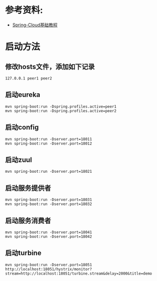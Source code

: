 
# 参考资料:
- [Spring-Cloud基础教程](http://blog.didispace.com/Spring-Cloud基础教程/)
# 启动方法
## 修改hosts文件，添加如下记录
``` console
127.0.0.1 peer1 peer2
```
## 启动eureka
``` console
mvn spring-boot:run -Dspring.profiles.active=peer1
mvn spring-boot:run -Dspring.profiles.active=peer2
```
## 启动config
``` console
mvn spring-boot:run -Dserver.port=18011
mvn spring-boot:run -Dserver.port=18012
```
## 启动zuul
``` console
mvn spring-boot:run -Dserver.port=18021
```
## 启动服务提供者
``` console
mvn spring-boot:run -Dserver.port=18031
mvn spring-boot:run -Dserver.port=18032
```
## 启动服务消费者
``` console
mvn spring-boot:run -Dserver.port=18041
mvn spring-boot:run -Dserver.port=18042
```

## 启动turbine
``` console
mvn spring-boot:run -Dserver.port=18051
http://localhost:18051/hystrix/monitor?stream=http://localhost:18051/turbine.stream&delay=2000&title=demo
```